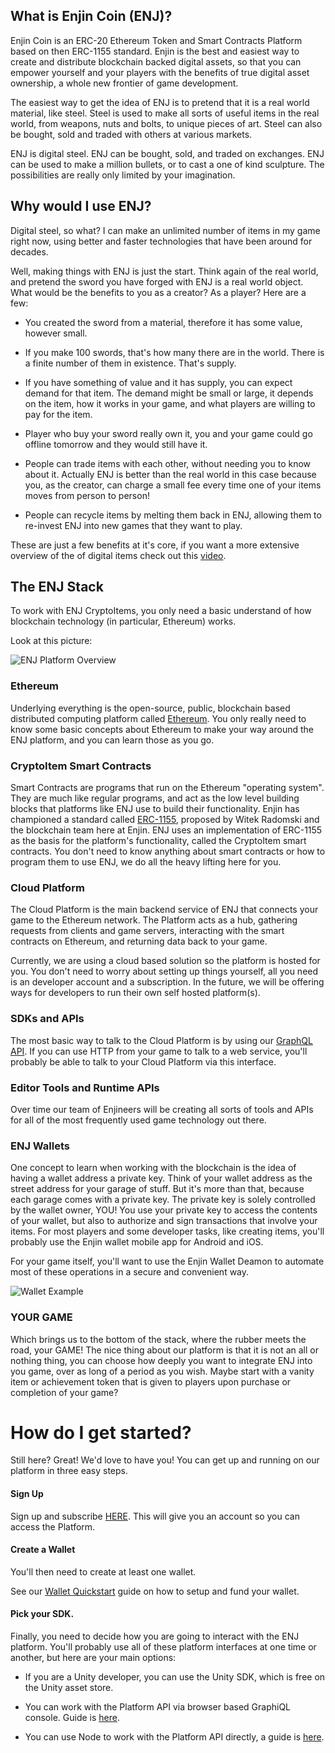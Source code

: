 ## What is Enjin Coin (ENJ)?

Enjin Coin is an ERC-20 Ethereum Token and Smart Contracts Platform based on then
ERC-1155 standard. Enjin is the best and easiest way to create and distribute
blockchain backed digital assets, so that you can empower yourself and your players
with the benefits of true digital asset ownership, a whole new frontier of game
development.

The easiest way to get the idea of ENJ is to pretend that it is a real world
material, like steel. Steel is used to make all sorts of useful
items in the real world, from weapons, nuts and bolts, to unique pieces of art.
Steel can also be bought, sold and traded with others at various markets.

ENJ is digital steel. ENJ can be bought, sold, and traded on exchanges.
ENJ can be used to make a million bullets, or to cast a one of kind sculpture. The possibilities are really only limited by your imagination.

## Why would I use ENJ?
Digital steel, so what? I can make an unlimited number of items in my game right
now, using better and faster technologies that have been around for decades.

Well, making things with ENJ is just the start. Think again of the real world,
and pretend the sword you have forged with ENJ is a real world object. What would be
the benefits to you as a creator? As a player? Here are a few:

* You created the sword from a material, therefore it has some value, however small.

* If you make 100 swords, that's how many there are in the world. There is a finite
number of them in existence. That's supply.

* If you have something of value and it has supply, you can expect demand for that item.
The demand might be small or large, it depends on the item, how it works in your game,
and what players are willing to pay for the item.

* Player who buy your sword really own it, you and your game could go offline tomorrow
and they would still have it.

* People can trade items with each other, without needing you to know about it. Actually
ENJ is better than the real world in this case because you, as the creator, can charge
a small fee every time one of your items moves from person to person!

* People can recycle items by melting them back in ENJ, allowing them to re-invest
ENJ into new games that they want to play.

These are just a few benefits at it's core, if you want a more extensive overview of
the of digital items check out this [video](https://www.youtube.com/watch?v=7KLpNU6wXEM).

## The ENJ Stack
To work with ENJ CryptoItems, you only need a basic understand of how blockchain
technology (in particular, Ethereum) works.

Look at this picture:

![ENJ Platform Overview](../docs/images/enjin_ecosystem.png)

### Ethereum
Underlying everything is the open-source, public, blockchain based distributed computing platform called [Ethereum](https://en.wikipedia.org/wiki/Ethereum). You only really need to know some basic concepts about Ethereum to make your way around the ENJ platform, and you can learn those as you go.

### CryptoItem Smart Contracts
Smart Contracts are programs that run on the Ethereum "operating system". They are much like regular programs, and act as the low level building blocks that platforms like ENJ use to build their functionality. Enjin has championed a standard called [ERC-1155](https://github.com/ethereum/eips/issues/1155), proposed by Witek Radomski and the blockchain team here at Enjin. ENJ uses an implementation of ERC-1155 as the basis for the platform's functionality, called the
CryptoItem smart contracts. You don't need to know anything about smart contracts or how to program them to use ENJ, we do all the heavy lifting here for you.

### Cloud Platform
The Cloud Platform is the main backend service of ENJ that connects your game to the Ethereum network. The Platform acts as a hub, gathering requests from clients and game servers, interacting with the smart contracts on Ethereum, and returning data back to your game.

Currently, we are using a cloud based solution so the platform is hosted for you. You don't need to worry about setting up things yourself, all you need is an developer account and a subscription. In the future, we will be offering ways for developers to run their own self hosted platform(s).

### SDKs and APIs
The most basic way to talk to the Cloud Platform is by using our [GraphQL API](https://graphql.org/learn/). If you can use HTTP from your game to talk to a web service, you'll probably be able to talk to your Cloud Platform via this interface.

### Editor Tools and Runtime APIs
Over time our team of Enjineers will be creating all sorts of tools and APIs for all of the most frequently used game technology out there.

### ENJ Wallets
One concept to learn when working with the blockchain is the idea of having a wallet address a private key. Think of your wallet address as the street address for your garage of stuff. But it's more than that, because each garage comes with a private key. The private key is solely controlled by the wallet owner, YOU! You use your private key to access the contents of your wallet, but also to authorize and sign transactions that involve your items. For most players and some developer tasks, like creating items, you'll probably use the Enjin wallet mobile app for Android and iOS.

For your game itself, you'll want to use the Enjin Wallet Deamon to automate most of these operations in a secure and convenient way.

![Wallet Example](../docs/images/enjin_wallet_example.png)

### YOUR GAME
Which brings us to the bottom of the stack, where the rubber meets the road, your GAME! The nice thing about our platform is that it is not an all or nothing thing, you can choose how deeply you want to integrate ENJ into you game, over as long of a period as you wish. Maybe start with a vanity item or achievement token that is given to players upon purchase or completion of your game?

# How do I get started?

  Still here? Great! We'd love to have you! You can get up and running on our platform in three easy steps.

#### Sign Up

  Sign up and subscribe [HERE](https://kovan.cloud.enjin.io/signup).
  This will give you an account so you can access the Platform.

#### Create a Wallet

  You'll then need to create at least one wallet.

  See our [Wallet Quickstart](./wallet_quickstart.md) guide on how to setup and
  fund your wallet.

#### Pick your SDK.

  Finally, you need to decide how you are going to interact with the ENJ platform. You'll probably use all of these platform interfaces at one time or another, but here
  are your main options:

  * If you are a Unity developer, you can use the Unity SDK, which is free on the Unity asset store.

  * You can work with the Platform API via browser based GraphiQL console. Guide is [here](./cloud_platform.md).

  * You can use Node to work with the Platform API directly, a guide is [here](./node_sdk_examples.md).
